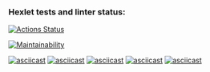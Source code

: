 ### Hexlet tests and linter status:
[![Actions Status](https://github.com/EFIMO1/frontend-project-44/actions/workflows/hexlet-check.yml/badge.svg)](https://github.com/EFIMO1/frontend-project-44/actions)

[![Maintainability](https://api.codeclimate.com/v1/badges/bc1780f452c387874397/maintainability)](https://codeclimate.com/github/EFIMO1/frontend-project-44/maintainability)

[![asciicast](https://asciinema.org/a/TK9HHugd5AguWoeE0SCTJ3XYK.svg)](https://asciinema.org/a/TK9HHugd5AguWoeE0SCTJ3XYK)
[![asciicast](https://asciinema.org/a/Zw3ekpBioC08wscMtKr9VMSnB.svg)](https://asciinema.org/a/Zw3ekpBioC08wscMtKr9VMSnB)
[![asciicast](https://asciinema.org/a/rDSOtPMvPyuPNl0ZoLw9Qsibx.svg)](https://asciinema.org/a/rDSOtPMvPyuPNl0ZoLw9Qsibx)
[![asciicast](https://asciinema.org/a/mr1FqhftLDKmzfiY1YfC9kq8H.svg)](https://asciinema.org/a/mr1FqhftLDKmzfiY1YfC9kq8H)
[![asciicast](https://asciinema.org/a/ibVbxjFVQhNgUKYFlZcWENfRB.svg)](https://asciinema.org/a/ibVbxjFVQhNgUKYFlZcWENfRB)
